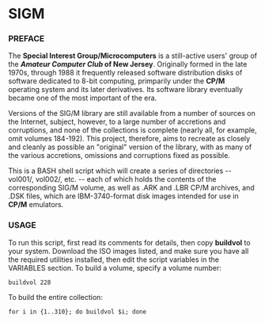 # SIGM
### PREFACE

The **Special Interest Group/Microcomputers** is a still-active users' group of the **_Amateur Computer Club_ of New Jersey**. Originally formed in the late 1970s, through 1988 it frequently released software distribution disks of software dedicated to 8-bit computing, primparily under the **CP/M** operating system and its later derivatives. Its software library eventually became one of the most important of the era.

Versions of the SIG/M library are still available from a number of sources on the Internet, subject, however, to a large number of accretions and corruptions, and none of the collections is complete (nearly all, for example, omit volumes 184-192). This project, therefore, aims to recreate as closely and cleanly as possible an "original" version of the library, with as many of the various accretions, omissions and corruptions fixed as possible.

This is a BASH shell script which will create a series of directories -- vol001/, vol002/, etc. -- each of which holds the contents of the corresponding SIG/M volume, as well as .ARK and .LBR CP/M archives, and .DSK files, which are IBM-3740-format disk images intended for use in **CP/M** emulators.

### USAGE

To run this script, first read its comments for details, then copy **buildvol** to your system. Download the ISO images listed, and make sure you have all the required utilities installed, then edit the script variables in the VARIABLES section. To build a volume, specify a volume number:
```
buildvol 228
```
To build the entire collection:
```
for i in {1..310}; do buildvol $i; done
```
